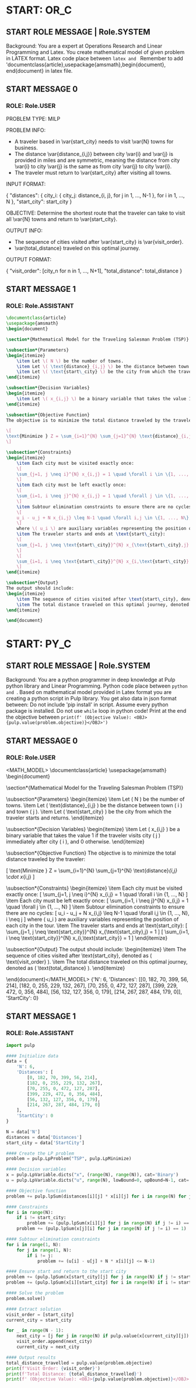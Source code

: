 # START: OR_C 
## START ROLE MESSAGE | Role.SYSTEM 
Background: You are a expert at Operations Research and Linear Programming and Latex. You create mathematical model of given problem in LATEX format. Latex code place between ```latex and ``` Remember to add 'documentclass{article},usepackage{amsmath},begin{document}, end{document} in latex file. 
## START MESSAGE 0 
### ROLE: Role.USER
<DESCRIPTION>
PROBLEM TYPE: MILP

PROBLEM INFO:

- A traveler based in \var{start_city} needs to visit \var{N} towns for business.
- The distance \var{distance_{i,j}} between city \var{i} and \var{j} is provided in miles and are symmetric, meaning the distance from city \var{i} to city \var{j} is the same as from city \var{j} to city \var{i}.
- The traveler must return to \var{start_city} after visiting all towns.

INPUT FORMAT: 

{
    "distances": {
        city_i: {
            city_j: distance_{i, j},
            for j in 1, ..., N-1
        },
        for i in 1, ..., N
    },
    "start_city": start_city
}

OBJECTIVE: Determine the shortest route that the traveler can take to visit all \var{N} towns and return to \var{start_city}.

OUTPUT INFO:

- The sequence of cities visited after \var{start_city} is \var{visit_order}.
- \var{total_distance} traveled on this optimal journey.

OUTPUT FORMAT:

{
    "visit_order": [city_n for n in 1, ..., N+1],
    "total_distance": total_distance
}
</DESCRIPTION>


## START MESSAGE 1 
### ROLE: Role.ASSISTANT
```latex
\documentclass{article}
\usepackage{amsmath}
\begin{document}

\section*{Mathematical Model for the Traveling Salesman Problem (TSP)}

\subsection*{Parameters}
\begin{itemize}
    \item Let \( N \) be the number of towns.
    \item Let \( \text{distance}_{i,j} \) be the distance between town \( i \) and town \( j \).
    \item Let \( \text{start\_city} \) be the city from which the traveler starts and returns.
\end{itemize}

\subsection*{Decision Variables}
\begin{itemize}
    \item Let \( x_{i,j} \) be a binary variable that takes the value 1 if the traveler visits city \( j \) immediately after city \( i \), and 0 otherwise.
\end{itemize}

\subsection*{Objective Function}
The objective is to minimize the total distance traveled by the traveler:

\[
\text{Minimize } Z = \sum_{i=1}^{N} \sum_{j=1}^{N} \text{distance}_{i,j} \cdot x_{i,j}
\]

\subsection*{Constraints}
\begin{itemize}
    \item Each city must be visited exactly once:
    \[
    \sum_{j=1, j \neq i}^{N} x_{i,j} = 1 \quad \forall i \in \{1, ..., N\}
    \]
    \item Each city must be left exactly once:
    \[
    \sum_{i=1, i \neq j}^{N} x_{i,j} = 1 \quad \forall j \in \{1, ..., N\}
    \]
    \item Subtour elimination constraints to ensure there are no cycles:
    \[
    u_i - u_j + N x_{i,j} \leq N-1 \quad \forall i,j \in \{1, ..., N\}, i \neq j
    \]
    where \( u_i \) are auxiliary variables representing the position of each city in the tour.
    \item The traveler starts and ends at \text{start\_city}:
    \[
    \sum_{j=1, j \neq \text{start\_city}}^{N} x_{\text{start\_city},j} = 1
    \]
    \[
    \sum_{i=1, i \neq \text{start\_city}}^{N} x_{i,\text{start\_city}} = 1
    \]
\end{itemize}

\subsection*{Output}
The output should include:
\begin{itemize}
    \item The sequence of cities visited after \text{start\_city}, denoted as \( \text{visit\_order} \).
    \item The total distance traveled on this optimal journey, denoted as \( \text{total\_distance} \).
\end{itemize}

\end{document}
```

# START: PY_C 
## START ROLE MESSAGE | Role.SYSTEM 
Background: You are a python programmer in deep knowledge at Pulp python library and Linear Programming. Python code place between ```python and ```. Based on mathematical model provided in Latex format you are creating a python script in Pulp library. You get also data in json format between: <DATA></DATA> Do not include 'pip install' in script. Assume every python package is installed. Do not use `while` loop in python code! Print at the end the objective between <OBJ></OBJ> `print(f' (Objective Value): <OBJ>{pulp.value(problem.objective)}</OBJ>')` 
## START MESSAGE 0 
### ROLE: Role.USER
<MATH_MODEL>
\documentclass{article}
\usepackage{amsmath}
\begin{document}

\section*{Mathematical Model for the Traveling Salesman Problem (TSP)}

\subsection*{Parameters}
\begin{itemize}
    \item Let \( N \) be the number of towns.
    \item Let \( \text{distance}_{i,j} \) be the distance between town \( i \) and town \( j \).
    \item Let \( \text{start\_city} \) be the city from which the traveler starts and returns.
\end{itemize}

\subsection*{Decision Variables}
\begin{itemize}
    \item Let \( x_{i,j} \) be a binary variable that takes the value 1 if the traveler visits city \( j \) immediately after city \( i \), and 0 otherwise.
\end{itemize}

\subsection*{Objective Function}
The objective is to minimize the total distance traveled by the traveler:

\[
\text{Minimize } Z = \sum_{i=1}^{N} \sum_{j=1}^{N} \text{distance}_{i,j} \cdot x_{i,j}
\]

\subsection*{Constraints}
\begin{itemize}
    \item Each city must be visited exactly once:
    \[
    \sum_{j=1, j \neq i}^{N} x_{i,j} = 1 \quad \forall i \in \{1, ..., N\}
    \]
    \item Each city must be left exactly once:
    \[
    \sum_{i=1, i \neq j}^{N} x_{i,j} = 1 \quad \forall j \in \{1, ..., N\}
    \]
    \item Subtour elimination constraints to ensure there are no cycles:
    \[
    u_i - u_j + N x_{i,j} \leq N-1 \quad \forall i,j \in \{1, ..., N\}, i \neq j
    \]
    where \( u_i \) are auxiliary variables representing the position of each city in the tour.
    \item The traveler starts and ends at \text{start\_city}:
    \[
    \sum_{j=1, j \neq \text{start\_city}}^{N} x_{\text{start\_city},j} = 1
    \]
    \[
    \sum_{i=1, i \neq \text{start\_city}}^{N} x_{i,\text{start\_city}} = 1
    \]
\end{itemize}

\subsection*{Output}
The output should include:
\begin{itemize}
    \item The sequence of cities visited after \text{start\_city}, denoted as \( \text{visit\_order} \).
    \item The total distance traveled on this optimal journey, denoted as \( \text{total\_distance} \).
\end{itemize}

\end{document}</MATH_MODEL>
<DATA>
{'N': 6, 'Distances': [[0, 182, 70, 399, 56, 214], [182, 0, 255, 229, 132, 267], [70, 255, 0, 472, 127, 287], [399, 229, 472, 0, 356, 484], [56, 132, 127, 356, 0, 179], [214, 267, 287, 484, 179, 0]], 'StartCity': 0}</DATA>


## START MESSAGE 1 
### ROLE: Role.ASSISTANT
```python
import pulp

#### Initialize data
data = {
    'N': 6,
    'Distances': [
        [0, 182, 70, 399, 56, 214],
        [182, 0, 255, 229, 132, 267],
        [70, 255, 0, 472, 127, 287],
        [399, 229, 472, 0, 356, 484],
        [56, 132, 127, 356, 0, 179],
        [214, 267, 287, 484, 179, 0]
    ],
    'StartCity': 0
}

N = data['N']
distances = data['Distances']
start_city = data['StartCity']

#### Create the LP problem
problem = pulp.LpProblem("TSP", pulp.LpMinimize)

#### Decision variables
x = pulp.LpVariable.dicts("x", (range(N), range(N)), cat='Binary')
u = pulp.LpVariable.dicts("u", range(N), lowBound=0, upBound=N-1, cat='Continuous')

#### Objective function
problem += pulp.lpSum(distances[i][j] * x[i][j] for i in range(N) for j in range(N))

#### Constraints
for i in range(N):
    if i != start_city:
        problem += (pulp.lpSum(x[i][j] for j in range(N) if j != i) == 1)
    problem += (pulp.lpSum(x[j][i] for j in range(N) if j != i) == 1)

#### Subtour elimination constraints
for i in range(1, N):
    for j in range(1, N):
        if i != j:
            problem += (u[i] - u[j] + N * x[i][j] <= N-1)

#### Ensure start and return to the start city
problem += (pulp.lpSum(x[start_city][j] for j in range(N) if j != start_city) == 1)
problem += (pulp.lpSum(x[i][start_city] for i in range(N) if i != start_city) == 1)

#### Solve the problem
problem.solve()

#### Extract solution
visit_order = [start_city]
current_city = start_city

for _ in range(N - 1):
    next_city = [j for j in range(N) if pulp.value(x[current_city][j]) == 1][0]
    visit_order.append(next_city)
    current_city = next_city

#### Output results
total_distance_travelled = pulp.value(problem.objective)
print(f'Visit Order: {visit_order}')
print(f'Total Distance: {total_distance_travelled}')
print(f' (Objective Value): <OBJ>{pulp.value(problem.objective)}</OBJ>')
```

